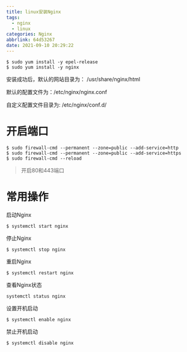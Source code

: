```yaml
---
title: linux安装Nginx
tags:
  - nginx
  - linux
categories: Nginx
abbrlink: 64d53267
date: 2021-09-10 20:29:22
---
```

```shell
$ sudo yum install -y epel-release
$ sudo yum install -y nginx
```

安装成功后，默认的网站目录为： /usr/share/nginx/html

默认的配置文件为：/etc/nginx/nginx.conf

自定义配置文件目录为: /etc/nginx/conf.d/

# 开启端口
```shell
$ sudo firewall-cmd --permanent --zone=public --add-service=http
$ sudo firewall-cmd --permanent --zone=public --add-service=https
$ sudo firewall-cmd --reload
```
> 开启80和443端口
# 常用操作

 启动Nginx
 ```shell
 $ systemctl start nginx
 ```
 停止Nginx

 ```shell
 $ systemctl stop nginx
 ```
 重启Nginx
 ```shell
$ systemctl restart nginx
 ```

 查看Nginx状态

 ```shell
 systemctl status nginx
 ```

 设置开机启动
 ```shell
 $ systemctl enable nginx
 ```

禁止开机启动
```shell
$ systemctl disable nginx
```